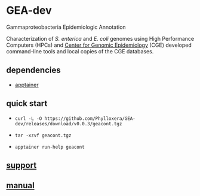 
# GEA-dev

Gammaproteobacteria Epidemiologic Annotation

Characterization of *S. enterica* and *E. coli* genomes using High Performance Computers (HPCs) and [Center for Genomic Epidemiology](https://www.genomicepidemiology.org) (CGE) developed command-line tools and local copies of the CGE databases.

## dependencies

  * [apptainer](https://apptainer.org)

## quick start

  *     curl -L -O https://github.com/Phylloxera/GEA-dev/releases/download/v0.0.3/geacont.tgz
  *     tar -xzvf geacont.tgz
  *     apptainer run-help geacont

## [support](https://github.com/Phylloxera/GEA-dev/issues)

## [manual](https://github.com/Phylloxera/GEA-dev/wiki)
